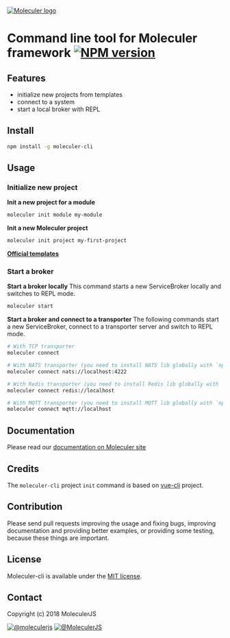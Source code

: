 [![Moleculer logo](http://moleculer.services/images/banner.png)](https://github.com/moleculerjs/moleculer)

# Command line tool for Moleculer framework [![NPM version](https://img.shields.io/npm/v/moleculer-cli.svg)](https://www.npmjs.com/package/moleculer-cli)

## Features
- initialize new projects from templates
- connect to a system
- start a local broker with REPL

## Install

``` bash
npm install -g moleculer-cli
```

## Usage

### Initialize new project

**Init a new project for a module**

``` bash
moleculer init module my-module
```

**Init a new Moleculer project**

``` bash
moleculer init project my-first-project
```

[**Official templates**](https://github.com/topics/moleculer-template)

### Start a broker

**Start a broker locally**
This command starts a new ServiceBroker locally and switches to REPL mode.
```bash
moleculer start
```

**Start a broker and connect to a transporter**
The following commands start a new ServiceBroker, connect to a transporter server and switch to REPL mode.

```bash
# With TCP transporter
moleculer connect 

# With NATS transporter (you need to install NATS lib globally with `npm i nats -g` command)
moleculer connect nats://localhost:4222

# With Redis transporter (you need to install Redis lib globally with `npm i ioredis -g` command)
moleculer connect redis://localhost

# With MQTT transporter (you need to install MQTT lib globally with `npm i mqtt -g` command)
moleculer connect mqtt://localhost
```

## Documentation
Please read our [documentation on Moleculer site](http://moleculer.services/docs/moleculer-cli.html)

## Credits
The `moleculer-cli` project `init` command is based on [vue-cli](https://github.com/vuejs/vue-cli) project. 

## Contribution
Please send pull requests improving the usage and fixing bugs, improving documentation and providing better examples, or providing some testing, because these things are important.

## License
Moleculer-cli is available under the [MIT license](https://tldrlegal.com/license/mit-license).

## Contact
Copyright (c) 2018 MoleculerJS

[![@moleculerjs](https://img.shields.io/badge/github-moleculerjs-green.svg)](https://github.com/moleculerjs) [![@MoleculerJS](https://img.shields.io/badge/twitter-MoleculerJS-blue.svg)](https://twitter.com/MoleculerJS)
